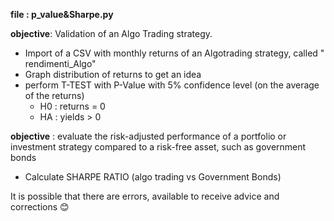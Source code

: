 **file : p_value&Sharpe.py**

**objective**: Validation of an Algo Trading strategy.

- Import of a CSV with monthly returns of an Algotrading strategy, called " rendimenti_Algo"
- Graph distribution of returns to get an idea
- perform T-TEST with P-Value with 5% confidence level (on the average of the returns)
    - H0 : returns = 0
    - HA : yields > 0

**objective** : evaluate the risk-adjusted performance of a portfolio or investment strategy compared to a risk-free asset, such as government bonds  

- Calculate SHARPE RATIO (algo trading vs Government Bonds)
  
It is possible that there are errors, available to receive advice and corrections 😊
